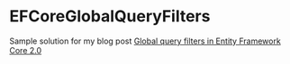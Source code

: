 # EFCoreGlobalQueryFilters

Sample solution for my blog post [
Global query filters in Entity Framework Core 2.0 ](http://gunnarpeipman.com/2017/08/ef-core-global-query-filters/)

